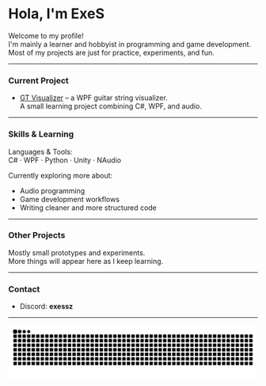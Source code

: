 
# Hola, I'm ExeS

Welcome to my profile!  
I'm mainly a learner and hobbyist in programming and game development.  
Most of my projects are just for practice, experiments, and fun.

---

### Current Project
- [GT Visualizer](https://github.com/exessz/GT-Visualizer) – a WPF guitar string visualizer.  
  A small learning project combining C#, WPF, and audio.

---

### Skills & Learning
Languages & Tools:  
C# · WPF · Python · Unity · NAudio

Currently exploring more about:  
- Audio programming  
- Game development workflows  
- Writing cleaner and more structured code  

---

### Other Projects
Mostly small prototypes and experiments.  
More things will appear here as I keep learning.

---

### Contact
- Discord: **exessz**

---
<picture>
  <source media="(prefers-color-scheme: dark)" srcset="https://raw.githubusercontent.com/exessz/exessz/output/github-contribution-grid-snake-dark.svg">
  <source media="(prefers-color-scheme: light)" srcset="https://raw.githubusercontent.com/exessz/exessz/output/github-contribution-grid-snake.svg">
  <img alt="github contribution grid snake animation" src="https://raw.githubusercontent.com/exessz/exessz/output/github-contribution-grid-snake.svg">
</picture>
